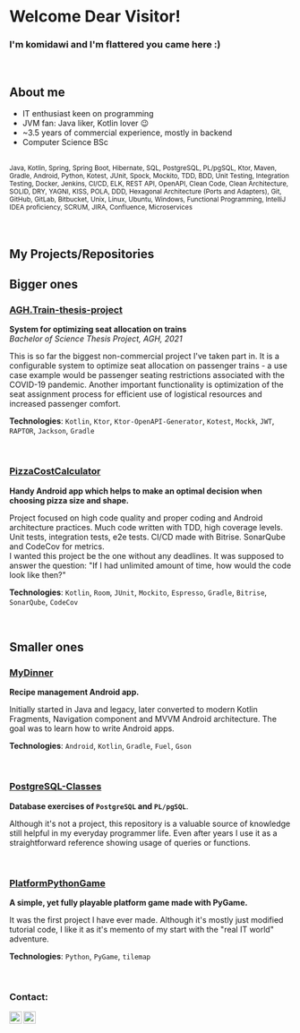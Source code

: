 # Welcome Dear Visitor! 

### I'm komidawi and I'm flattered you came here :)

<br />

## About me

* IT enthusiast keen on programming
* JVM fan: Java liker, Kotlin lover 😉
* ~3.5 years of commercial experience, mostly in backend
* Computer Science BSc

<br />
<sub>Java, Kotlin, Spring, Spring Boot, Hibernate, SQL, PostgreSQL, PL/pgSQL, Ktor, Maven, Gradle, Android, Python, Kotest, JUnit, Spock, Mockito, TDD, BDD, Unit Testing, Integration Testing, Docker, Jenkins, CI/CD, ELK, REST API, OpenAPI, Clean Code, Clean Architecture, SOLID, DRY, YAGNI, KISS, POLA, DDD, Hexagonal Architecture (Ports and Adapters), Git, GitHub, GitLab, Bitbucket, Unix, Linux, Ubuntu, Windows, Functional Programming, IntelliJ IDEA proficiency, SCRUM, JIRA, Confluence, Microservices</sub>
<br />

<br />
<br />

## My Projects/Repositories

## Bigger ones

### [AGH.Train-thesis-project](https://gitlab.com/komidawi/Agh-Train)

__System for optimizing seat allocation on trains__<br />
_Bachelor of Science Thesis Project, AGH, 2021_

This is so far the biggest non-commercial project I've taken part in. It is a configurable system to optimize seat allocation on passenger trains - a use case example would be passenger seating restrictions associated with the COVID-19 pandemic. Another important functionality is optimization of the seat assignment process for efficient use of logistical resources and increased passenger comfort.<br />

__Technologies__: `Kotlin`, `Ktor`, `Ktor-OpenAPI-Generator`, `Kotest`, `Mockk`, `JWT`, `RAPTOR`, `Jackson`, `Gradle`

<br />

### [PizzaCostCalculator](https://github.com/komidawi/PizzaCostCalculator)
__Handy Android app which helps to make an optimal decision when choosing pizza size and shape.__<br />

Project focused on high code quality and proper coding and Android architecture practices. Much code written with TDD, high coverage levels. Unit tests, integration tests, e2e tests. CI/CD made with Bitrise. SonarQube and CodeCov for metrics.<br />
I wanted this project be the one without any deadlines. It was supposed to answer the question: "If I had unlimited amount of time, how would the code look like then?"<br />

**Technologies**: `Kotlin`, `Room`, `JUnit`, `Mockito`, `Espresso`, `Gradle`, `Bitrise`, `SonarQube`, `CodeCov`

<br />

## Smaller ones
### [MyDinner](https://github.com/komidawi/My-Dinner)
__Recipe management Android app.__ <br />

Initially started in Java and legacy, later converted to modern Kotlin Fragments, Navigation component and MVVM Android architecture. The goal was to learn how to write Android apps.<br />

**Technologies**: `Android`, `Kotlin`, `Gradle`, `Fuel`, `Gson`

<br />

### [PostgreSQL-Classes](https://github.com/komidawi/PostgreSQL-Classes)
__Database exercises of `PostgreSQL` and `PL/pgSQL`__. <br /> 

Although it's not a project, this repository is a valuable source of knowledge still helpful in my everyday programmer life. Even after years I use it as a straightforward reference showing usage of queries or functions.

<br />

### [PlatformPythonGame](https://github.com/komidawi/Platform-Python-Game)
__A simple, yet fully playable platform game made with PyGame.__ <br />

It was the first project I have ever made. Although it's mostly just modified tutorial code, I like it as it's memento of my start with the "real IT world" adventure.<br />

**Technologies**: `Python`, `PyGame`, `tilemap`

<br />

### Contact:
[<img align="left" alt="komidawi | GMail" width="22px" src="https://cdn.jsdelivr.net/npm/simple-icons@v3/icons/gmail.svg" />][gmail]
[<img align="left" alt="komidawi | LinkedIn" width="22px" src="https://cdn.jsdelivr.net/npm/simple-icons@v3/icons/linkedin.svg" />][linkedin]<br />

[linkedin]: https://www.linkedin.com/in/dawidkomisarczuk/
[gmail]: mailto:komidawi@gmail.com
